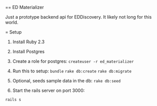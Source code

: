 == ED Materializer

Just a prototype backend api for EDDiscovery. It likely not long for this world.

= Setup

1) Install Ruby 2.3

2) Install Postgres

3) Create a role for postgres:
`createuser -r ed_materializer`

4) Run this to setup:
`bundle`
`rake db:create`
`rake db:migrate`

5) Optional, seeds sample data in the db:
`rake db:seed`

6) Start the rails server on port 3000:

`rails s`
